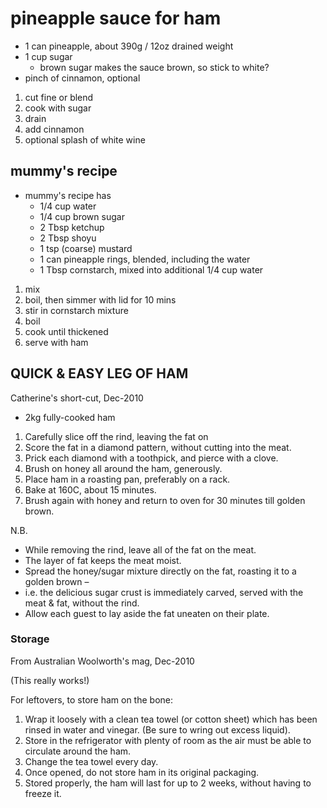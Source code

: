 # pineapple sauce for ham

* 1 can pineapple, about 390g / 12oz drained weight
* 1 cup sugar
    * brown sugar makes the sauce brown, so stick to white?
* pinch of cinnamon, optional

1. cut fine or blend
2. cook with sugar
3. drain
4. add cinnamon
5. optional splash of white wine

## mummy's recipe

* mummy's recipe has
    * 1/4 cup water
    * 1/4 cup brown sugar
    * 2 Tbsp ketchup
    * 2 Tbsp shoyu
    * 1 tsp (coarse) mustard
    * 1 can pineapple rings, blended, including the water
    * 1 Tbsp cornstarch, mixed into additional 1/4 cup water

1. mix
2. boil, then simmer with lid for 10 mins
3. stir in cornstarch mixture
4. boil
5. cook until thickened
6. serve with ham

## QUICK & EASY LEG OF HAM

Catherine's short-cut, Dec-2010

* 2kg fully-cooked ham

1. Carefully slice off the rind, leaving the fat on
2. Score the fat in a diamond pattern, without cutting into the meat.
3. Prick each diamond with a toothpick, and pierce with a clove.
4. Brush on honey all around the ham, generously.
5. Place ham in a roasting pan, preferably on a rack.
6. Bake at 160C, about 15 minutes.
7. Brush again with honey and return to oven for 30 minutes till golden brown.

N.B.

* While removing the rind, leave all of the fat on the meat.
* The layer of fat keeps the meat moist.
* Spread the honey/sugar mixture directly on the fat, roasting it to a golden brown –
* i.e. the delicious sugar crust is immediately carved, served with the meat & fat, without the rind.
* Allow each guest to lay aside the fat uneaten on their plate.

### Storage

From Australian Woolworth's mag, Dec-2010

(This really works!)

For leftovers, to store ham on the bone:

1. Wrap it loosely with a clean tea towel (or cotton sheet) which has been rinsed in water and vinegar.  (Be sure to
   wring out excess liquid).
2. Store in the refrigerator with plenty of room as the air must be able to circulate around the ham.
3. Change the tea towel every day.
4. Once opened, do not store ham in its original packaging.
5. Stored properly, the ham will last for up to 2 weeks, without having to freeze it.


